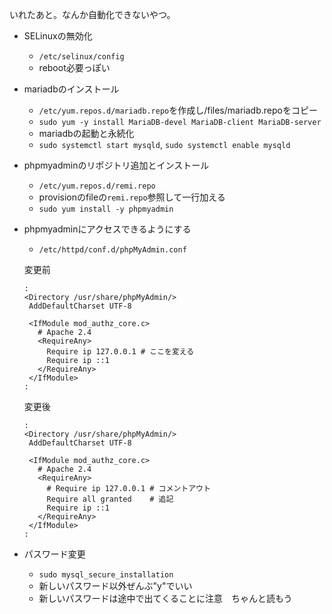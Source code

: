 いれたあと。なんか自動化できないやつ。

- SELinuxの無効化
  - `/etc/selinux/config`
  - reboot必要っぽい
- mariadbのインストール
  - `/etc/yum.repos.d/mariadb.repo`を作成し/files/mariadb.repoをコピー
  - `sudo yum -y install MariaDB-devel MariaDB-client MariaDB-server`
  - mariadbの起動と永続化
  - `sudo systemctl start mysqld`, `sudo systemctl enable mysqld`
- phpmyadminのリポジトリ追加とインストール
  - `/etc/yum.repos.d/remi.repo`
  - provisionのfileの`remi.repo`参照して一行加える
  - `sudo yum install -y phpmyadmin`
- phpmyadminにアクセスできるようにする
  - `/etc/httpd/conf.d/phpMyAdmin.conf`
  
  
  変更前
  ```
  :
  <Directory /usr/share/phpMyAdmin/>
   AddDefaultCharset UTF-8

   <IfModule mod_authz_core.c>
     # Apache 2.4
     <RequireAny>
       Require ip 127.0.0.1 # ここを変える
       Require ip ::1
     </RequireAny>
   </IfModule>
  :
  ```
  変更後
  ```
  :
  <Directory /usr/share/phpMyAdmin/>
   AddDefaultCharset UTF-8

   <IfModule mod_authz_core.c>
     # Apache 2.4
     <RequireAny>
       # Require ip 127.0.0.1 # コメントアウト
       Require all granted    # 追記
       Require ip ::1
     </RequireAny>
   </IfModule>
  :
  ```
- パスワード変更
  - `sudo mysql_secure_installation`
  - 新しいパスワード以外ぜんぶ"y"でいい
  - 新しいパスワードは途中で出てくることに注意　ちゃんと読もう
